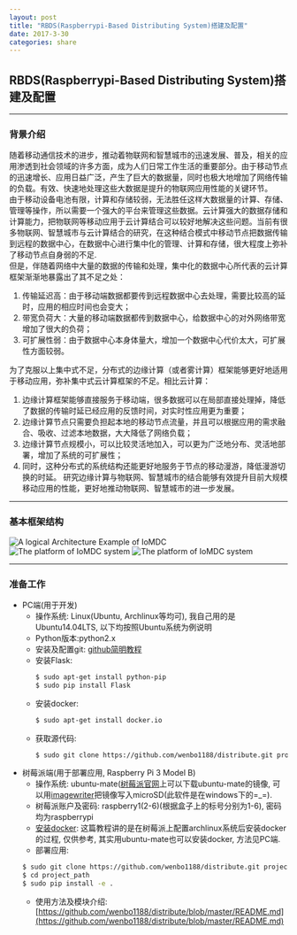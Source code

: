 ```yaml
---
layout: post
title: "RBDS(Raspberrypi-Based Distributing System)搭建及配置"
date: 2017-3-30
categories: share
---
```


## RBDS(Raspberrypi-Based Distributing System)搭建及配置 ##
----------- 
### 背景介绍 ###
随着移动通信技术的进步，推动着物联网和智慧城市的迅速发展、普及，相关的应用渗透到社会领域的许多方面，成为人们日常工作生活的重要部分。由于移动节点的迅速增长、应用日益广泛，产生了巨大的数据量，同时也极大地增加了网络传输的负载。有效、快速地处理这些大数据是提升的物联网应用性能的关键环节。  
由于移动设备电池有限，计算和存储较弱，无法胜任这样大数据量的计算、存储、管理等操作，所以需要一个强大的平台来管理这些数据。云计算强大的数据存储和计算能力，把物联网等移动应用于云计算结合可以较好地解决这些问题。当前有很多物联网、智慧城市与云计算结合的研究，在这种结合模式中移动节点把数据传输到远程的数据中心，在数据中心进行集中化的管理、计算和存储，很大程度上弥补了移动节点自身弱的不足.  
但是，伴随着网络中大量的数据的传输和处理，集中化的数据中心所代表的云计算框架渐渐地暴露出了其不足之处：  
1. 传输延迟高：由于移动端数据都要传到远程数据中心去处理，需要比较高的延时，应用的相应时间也会变大；
2. 带宽负荷大：大量的移动端数据都传到数据中心，给数据中心的对外网络带宽增加了很大的负荷；
3. 可扩展性弱：由于数据中心本身体量大，增加一个数据中心代价太大，可扩展性方面较弱。


为了克服以上集中式不足，分布式的边缘计算（或者雾计算）框架能够更好地适用于移动应用，弥补集中式云计算框架的不足。相比云计算：
1. 边缘计算框架能够直接服务于移动端，很多数据可以在局部直接处理掉，降低了数据的传输时延已经应用的反馈时间，对实时性应用更为重要；
2. 边缘计算节点只需要负担起本地的移动节点流量，并且可以根据应用的需求融合、吸收、过滤本地数据，大大降低了网络负载；
3. 边缘计算节点规模小，可以比较灵活地加入，可以更为广泛地分布、灵活地部署，增加了系统的可扩展性；
4. 同时，这种分布式的系统结构还能更好地服务于节点的移动漫游，降低漫游切换的时延。
研究边缘计算与物联网、智慧城市的结合能够有效提升目前大规模移动应用的性能，更好地推动物联网、智慧城市的进一步发展。


----------- 
### 基本框架结构 ###
![A logical Architecture Example of IoMDC](https://github.com/wenbo1188/wenbo1188.github.io/static/img/1.png)
![The platform of IoMDC system](https://github.com/wenbo1188/wenbo1188.github.io/static/img/2.png)
![The platform of IoMDC system](https://github.com/wenbo1188/wenbo1188.github.io/static/img/3.png)

----------- 
### 准备工作 ### 
+ PC端(用于开发) 
	* 操作系统: Linux(Ubuntu, Archlinux等均可), 我自己用的是Ubuntu14.04LTS, 以下均按照Ubuntu系统为例说明
	* Python版本:python2.x 
	* 安装及配置git: [github简明教程](http://www.runoob.com/w3cnote/git-guide.html) 
	* 安装Flask: 
		```bash 
		$ sudo apt-get install python-pip
		$ sudo pip install Flask
		``` 
	* 安装docker: 
		```bash
		$ sudo apt-get install docker.io
		``` 
	* 获取源代码: 
		```bash 
		$ sudo git clone https://github.com/wenbo1188/distribute.git project_path
		``` 
+ 树莓派端(用于部署应用, Raspberry Pi 3 Model B) 
	* 操作系统: ubuntu-mate([树莓派官网](https://www.raspberrypi.org/downloads/)上可以下载ubuntu-mate的镜像, 可以用[imagewriter](https://sourceforge.net/projects/win32diskimager/)把镜像写入microSD(此软件是在windows下的=_=).
	* 树莓派账户及密码: raspberry1(2-6)(根据盒子上的标号分别为1-6), 密码均为raspberrypi
	* [安装docker](http://hugozhu.myalert.info/2015/04/12/60-run-docker-on-raspberry-pi.html): 这篇教程讲的是在树莓派上配置archlinux系统后安装docker的过程, 仅供参考, 其实用ubuntu-mate也可以安装docker, 方法见PC端.
	* 部署应用: 
	```bash 
	$ sudo git clone https://github.com/wenbo1188/distribute.git project_path 
	$ cd project_path
	$ sudo pip install -e . 
	``` 
	* 使用方法及模块介绍:  
	[https://github.com/wenbo1188/distribute/blob/master/README.md](https://github.com/wenbo1188/distribute/blob/master/README.md)